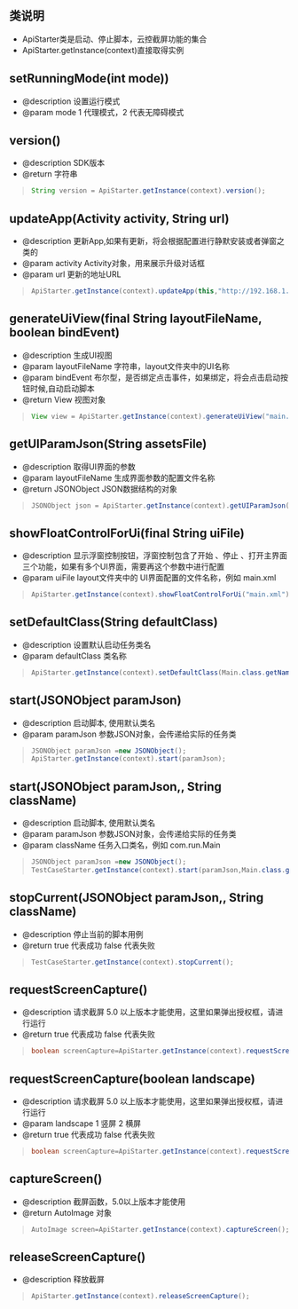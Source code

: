 ## 类说明
- ApiStarter类是启动、停止脚本，云控截屏功能的集合
- ApiStarter.getInstance(context)直接取得实例


## setRunningMode(int mode)) 
* @description 设置运行模式
*  @param mode 1 代理模式，2 代表无障碍模式


## version() 
* @description SDK版本
* @return 字符串

> ```java
> String version = ApiStarter.getInstance(context).version();
> ```


## updateApp(Activity activity, String url) 
* @description 更新App,如果有更新，将会根据配置进行静默安装或者弹窗之类的
* @param activity Activity对象，用来展示升级对话框
* @param url 更新的地址URL


> ```java
> ApiStarter.getInstance(context).updateApp(this,"http://192.168.1.131/update.json");
> ```

## generateUiView(final String layoutFileName, boolean bindEvent)
* @description 生成UI视图
* @param layoutFileName 字符串，layout文件夹中的UI名称
* @param bindEvent 布尔型，是否绑定点击事件，如果绑定，将会点击启动按钮时候,自动启动脚本
* @return View 视图对象

> ```java
> View view = ApiStarter.getInstance(context).generateUiView("main.xml",true);
> ```
        


## getUIParamJson(String assetsFile) 
* @description 取得UI界面的参数
* @param layoutFileName 生成界面参数的配置文件名称
* @return JSONObject JSON数据结构的对象

> ```java
> JSONObject json = ApiStarter.getInstance(context).getUIParamJson("ui.json");
> ```
        

## showFloatControlForUi(final String uiFile)
* @description 显示浮窗控制按钮，浮窗控制包含了开始 、停止 、打开主界面三个功能，如果有多个UI界面，需要再这个参数中进行配置
* @param uiFile layout文件夹中的 UI界面配置的文件名称，例如 main.xml

> ```java
> ApiStarter.getInstance(context).showFloatControlForUi("main.xml");
> ```

## setDefaultClass(String defaultClass) 
* @description 设置默认启动任务类名
* @param defaultClass 类名称


> ```java
> ApiStarter.getInstance(context).setDefaultClass(Main.class.getName());
> ```
        

## start(JSONObject paramJson) 
* @description 启动脚本, 使用默认类名
* @param paramJson 参数JSON对象，会传递给实际的任务类


> ```java
> JSONObject paramJson =new JSONObject();
> ApiStarter.getInstance(context).start(paramJson);
> ```
        



## start(JSONObject paramJson,, String className) 
* @description 启动脚本, 使用默认类名
* @param paramJson 参数JSON对象，会传递给实际的任务类
* @param className 任务入口类名，例如 com.run.Main


> ```java
> JSONObject paramJson =new JSONObject();
> TestCaseStarter.getInstance(context).start(paramJson,Main.class.getName());
> ```



## stopCurrent(JSONObject paramJson,, String className) 
* @description 停止当前的脚本用例
* @return true 代表成功 false 代表失败

> ```java
> TestCaseStarter.getInstance(context).stopCurrent();
> ```

## requestScreenCapture() 
* @description 请求截屏 5.0 以上版本才能使用，这里如果弹出授权框，请进行运行
* @return true 代表成功 false 代表失败

> ```java
> boolean screenCapture=ApiStarter.getInstance(context).requestScreenCapture();
> ```

## requestScreenCapture(boolean landscape) 
* @description 请求截屏 5.0 以上版本才能使用，这里如果弹出授权框，请进行运行
* @param landscape 1 竖屏  2 横屏
* @return true 代表成功 false 代表失败

> ```java
> boolean screenCapture=ApiStarter.getInstance(context).requestScreenCapture(1);
> ```




## captureScreen() 
* @description 截屏函数，5.0以上版本才能使用
* @return AutoImage 对象

> ```java
> AutoImage screen=ApiStarter.getInstance(context).captureScreen();
> ```




## releaseScreenCapture() 
* @description 释放截屏

> ```java
> ApiStarter.getInstance(context).releaseScreenCapture();
> ```


